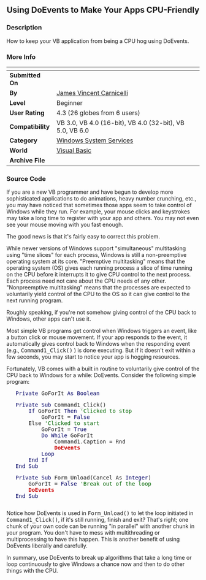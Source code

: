 ﻿<div align="center">

## Using DoEvents to Make Your Apps CPU\-Friendly


</div>

### Description

How to keep your VB application from being a CPU hog using DoEvents.
 
### More Info
 


<span>             |<span>
---                |---
**Submitted On**   |
**By**             |[James Vincent Carnicelli](https://github.com/Planet-Source-Code/PSCIndex/blob/master/ByAuthor/james-vincent-carnicelli.md)
**Level**          |Beginner
**User Rating**    |4.3 (26 globes from 6 users)
**Compatibility**  |VB 3\.0, VB 4\.0 \(16\-bit\), VB 4\.0 \(32\-bit\), VB 5\.0, VB 6\.0
**Category**       |[Windows System Services](https://github.com/Planet-Source-Code/PSCIndex/blob/master/ByCategory/windows-system-services__1-35.md)
**World**          |[Visual Basic](https://github.com/Planet-Source-Code/PSCIndex/blob/master/ByWorld/visual-basic.md)
**Archive File**   |[](https://github.com/Planet-Source-Code/james-vincent-carnicelli-using-doevents-to-make-your-apps-cpu-friendly__1-8653/archive/master.zip)





### Source Code

If you are a new VB programmer and have begun to develop more sophisticated applications to do animations, heavy number crunching, etc., you may have noticed that sometimes those apps seem to take control of Windows while they run. For example, your mouse clicks and keystrokes may take a long time to register with your app and others. You may not even see your mouse moving with you fast enough.
<P>The good news is that it's fairly easy to correct this problem.
<P>While newer versions of Windows support "simultaneous" multitasking using "time slices" for each process, Windows is still a non-preemptive operating system at its core. "Preemptive multitasking" means that the operating system (OS) gives each running process a slice of time running on the CPU before it interrupts it to give CPU control to the next process. Each process need not care about the CPU needs of any other. "Nonpreemptive multitasking" means that the processes are expected to voluntarily yield control of the CPU to the OS so it can give control to the next running program.
<P>Roughly speaking, if you're not somehow giving control of the CPU back to Windows, other apps can't use it.
<P>Most simple VB programs get control when Windows triggers an event, like a button click or mouse movement. If your app responds to the event, it automatically gives control back to Windows when the responding event (e.g., <TT>Command1_Click()</TT> ) is done executing. But if it doesn't exit within a few seconds, you may start to notice your app is hogging resources.
<P>Fortunately, VB comes with a built in routine to voluntarily give control of the CPU back to Windows for a while: DoEvents. Consider the following simple program:
<UL><PRE>
<FONT COLOR="#000066">Private</FONT> GoForIt <FONT COLOR="#000066">As Boolean</FONT>
<P><FONT COLOR="#000066">Private Sub</FONT> Command1_Click()
&nbsp;&nbsp;&nbsp;&nbsp;<FONT COLOR="#000066">If</FONT> GoForIt <FONT COLOR="#000066">Then</FONT> <FONT COLOR="#006600">'Clicked to stop</FONT>
&nbsp;&nbsp;&nbsp;&nbsp;&nbsp;&nbsp;&nbsp;&nbsp;GoForIt = <FONT COLOR="#000066">False</FONT>
&nbsp;&nbsp;&nbsp;&nbsp;Else <FONT COLOR="#006600">'Clicked to start</FONT>
&nbsp;&nbsp;&nbsp;&nbsp;&nbsp;&nbsp;&nbsp;&nbsp;GoForIt = <FONT COLOR="#000066">True</FONT>
&nbsp;&nbsp;&nbsp;&nbsp;&nbsp;&nbsp;&nbsp;&nbsp;<FONT COLOR="#000066">Do While</FONT> GoForIt
&nbsp;&nbsp;&nbsp;&nbsp;&nbsp;&nbsp;&nbsp;&nbsp;&nbsp;&nbsp;&nbsp;&nbsp;Command1.Caption = Rnd
&nbsp;&nbsp;&nbsp;&nbsp;&nbsp;&nbsp;&nbsp;&nbsp;&nbsp;&nbsp;&nbsp;&nbsp;<FONT COLOR="#CC0000"><B>DoEvents</B></FONT>
&nbsp;&nbsp;&nbsp;&nbsp;&nbsp;&nbsp;&nbsp;&nbsp;<FONT COLOR="#000066">Loop</FONT>
&nbsp;&nbsp;&nbsp;&nbsp;<FONT COLOR="#000066">End If</FONT>
<FONT COLOR="#000066">End Sub</FONT>
<P><FONT COLOR="#000066">Private Sub</FONT> Form_Unload(Cancel As <FONT COLOR="#000066">Integer</FONT>)
&nbsp;&nbsp;&nbsp;&nbsp;GoForIt = <FONT COLOR="#000066">False</FONT> <FONT COLOR="#006600">'Break out of the loop</FONT>
&nbsp;&nbsp;&nbsp;&nbsp;<FONT COLOR="#CC0000"><B>DoEvents</B></FONT>
<FONT COLOR="#000066">End Sub</FONT>
</PRE></UL>
<P>Notice how DoEvents is used in <TT>Form_Unload()</TT> to let the loop initiated in <TT>Command1_Click()</TT>, if it's still running, finish and exit? That's right; one chunk of your own code can be running "in parallel" with another chunk in your program. You don't have to mess with multithreading or multiprocessing to have this happen. This is another benefit of using DoEvents liberally and carefully.
<P>In summary, use DoEvents to break up algorithms that take a long time or loop continuously to give Windows a chance now and then to do other things with the CPU.

